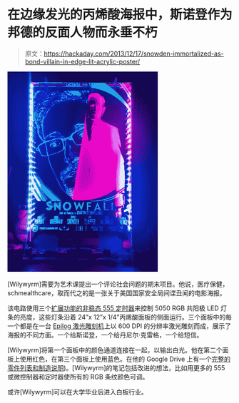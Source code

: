 # 在边缘发光的丙烯酸海报中，斯诺登作为邦德的反面人物而永垂不朽

> 原文：<https://hackaday.com/2013/12/17/snowden-immortalized-as-bond-villain-in-edge-lit-acrylic-poster/>

![snowfall_smaller](img/cbe567f2328e8bccb3b63fdea271401a.png)

[Wilywyrm]需要为艺术课提出一个评论社会问题的期末项目。他说，医疗保健，schmealthcare，取而代之的是一张关于美国国家安全局间谍丑闻的电影海报。

该电路使用三个[扩展功能的非稳态 555 定时器](http://www.doctronics.co.uk/555.htm#more_astables)来控制 5050 RGB 共阳极 LED 灯条的亮度，这些灯条沿着 24”x 12”x 1/4”丙烯酸面板的侧面运行。三个面板中的每一个都是在一台 [Epilog 激光雕刻机](http://www.epiloglaser.com/)上以 600 DPI 的分辨率激光雕刻而成，展示了海报的不同方面。一个给斯诺登，一个给丹尼尔·克雷格，一个给短信。

[Wilywyrm]将第一个面板中的颜色通道连接在一起，以输出白光。他在第二个面板上使用红色，在第三个面板上使用蓝色。在他的 Google Drive 上有一个[完整的零件列表和制造说明](https://drive.google.com/folderview?id=0B96h_o0z89VeNmhOdjBXVDNNMHM&usp=sharing))。[Wilywyrm]的笔记包括改进的想法，比如用更多的 555 或微控制器和定时器使所有的 RGB 条纹颜色可调。

或许[Wilywyrm]可以在大学毕业后进入白板行业。
